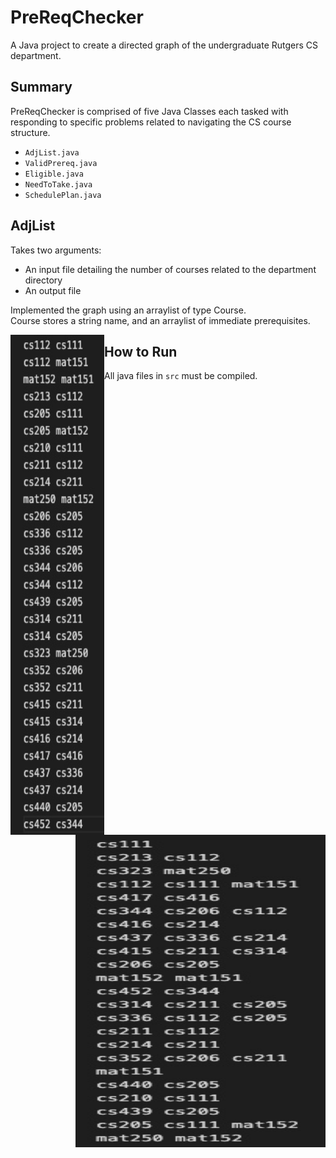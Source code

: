 # PreReqChecker
A Java project to create a directed graph of the undergraduate Rutgers CS department.

## Summary
PreReqChecker is comprised of five Java Classes each tasked with responding to specific problems related to navigating the CS course structure. 
- `AdjList.java`
- `ValidPrereq.java`
- `Eligible.java`
- `NeedToTake.java`
- `SchedulePlan.java`


## AdjList
Takes two arguments:
- An input file detailing the number of courses related to the department directory
- An output file

Implemented the graph using an arraylist of type Course.
<br> Course stores a string name, and an arraylist of immediate prerequisites. 
<p>
  <img src="docs/adjlist.jpg" width = "150" height = "800" align = "left">
  <img src="docs/adjlist2.jpg" width = "400" height = "500" align = "right">
</p>

## How to Run

All java files in `src` must be compiled.

